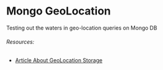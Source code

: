 # Mongo GeoLocation 
Testing out the waters in geo-location queries on Mongo DB

###### Resources:
- [Article About GeoLocation Storage](https://ralphbarbagallo.com/2011/04/02/an-overview-of-geospatial-databases/)
